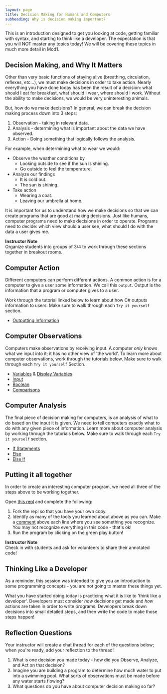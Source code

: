 ```yaml
---
layout: page
title: Decision Making for Humans and Computers
subheading: Why is decision making important?
---
```


This is an introduction designed to get you looking at code, getting familiar with syntax, and starting to think like a developer.  The expectation is that you will NOT master any topics today!  We will be covering these topics in much more detail in Mod1.

## Decision Making, and Why It Matters

Other than very basic functions of staying alive (breathing, circulation, reflexes, etc...), we must make decisions in order to take action.  Nearly everything you have done today has been the result of a decision: what should I eat for breakfast, what should I wear, where should I work.  Without the ability to make decisions, we would be very uninteresting animals.

But, how do we make decisions?  In general, we can break the decision making process down into 3 steps:
1. Observation - taking in relevant data.
2. Analysis - determining what is important about the data we have observed.
3. Action - Doing something that logically follows the analysis.

For example, when determining what to wear we would:  
* Observe the weather conditions by
    * Looking outside to see if the sun is shining.
    * Go outside to feel the temperature.
* Analyze our findings
    * It is cold out.
    * The sun is shining.
* Take action
    * Wearing a coat.
    * Leaving our umbrella at home.

It is important for us to understand how we make decisions so that we can create programs that are good at making decisions. Just like humans, computer programs need to make decisions in order to operate.  Programs need to decide: which view should a user see, what should I do with the data a user gives me.

<aside class="instructor-notes">
    <p><strong>Instructor Note</strong><br>Organize students into groups of 3/4 to work through these sections together in breakout rooms.</p>
</aside>


## Computer Action

Different computers can perform different actions.  A common action is for a computer to give a user some information.  We call this `output`.  Output is the information that a program or computer gives to a user.

Work through the tutorial linked below to learn about how C# outputs information to users.  Make sure to walk through each `Try it yourself` section.
* [Outputting Information](https://www.w3schools.com/cs/cs_output.php)

## Computer Observations

Computers make observations by receiving input.  A computer _only_ knows what we input into it; it has no other view of 'the world'.  To learn more about computer observations, work through the tutorials below.  Make sure to walk through each `Try it yourself` Section.

* [Variables](https://www.w3schools.com/cs/cs_variables.php) & [Display Variables](https://www.w3schools.com/cs/cs_variables_display.php)
* [Input](https://www.w3schools.com/cs/cs_user_input.php)
* [Boolean](https://www.w3schools.com/cs/cs_booleans.php)
* [Comparisons](https://www.w3schools.com/cs/cs_operators_comparison.php)

## Computer Analysis

The final piece of decision making for computers, is an analysis of what to do based on the input it is given.  We need to tell computers exactly what to do with any given piece of information.  Learn more about computer analysis by working through the tutorials below.  Make sure to walk through each `Try it yourself` section.

* [If Statements](https://www.w3schools.com/cs/cs_conditions.php)
* [Else](https://www.w3schools.com/cs/cs_conditions_else.php)
* [Else If](https://www.w3schools.com/cs/cs_conditions_elseif.php)

## Putting it all together

In order to create an interesting computer program, we need all three of the steps above to be working together.

Open [this repl](https://replit.com/@MeganMcMahon1/MakingDecisions#main.cs) and complete the following:
1. Fork the repl so that you have your own copy.
2. Identify as many of the tools you learned about above as you can.  Make a [comment](https://www.w3schools.com/cs/cs_comments.php) above each line where you see something you recognize. You may not recognize everything in this code - that's ok!
3. Run the program by clicking on the green play button!

<aside class="instructor-notes">
    <p><strong>Instructor Note</strong><br>Check in with students and ask for volunteers to share their annotated code!</p>
</aside>

## Thinking Like a Developer

As a reminder, this session was intended to give you an introduction to some programming concepts - you are not going to master these things yet.

What you have started doing today is practicing what it is like to 'think like a developer'.  Developers must consider _how_ decisions get made and _how_ actions are taken in order to write programs.  Developers break down decisions into small detailed steps, and then write the code to make those steps happen!

## Reflection Questions

Your instructor will create a chat thread for each of the questions below; when you're ready, add your reflection to the thread!
1. What is one decision you made today - how did you Observe, Analyze, and Act on that decision?
2. Imagine you are building a program to determine how much water to put into a swimming pool.  What sorts of observations must be made before any water starts flowing?
3. What questions do you have about computer decision making so far?




